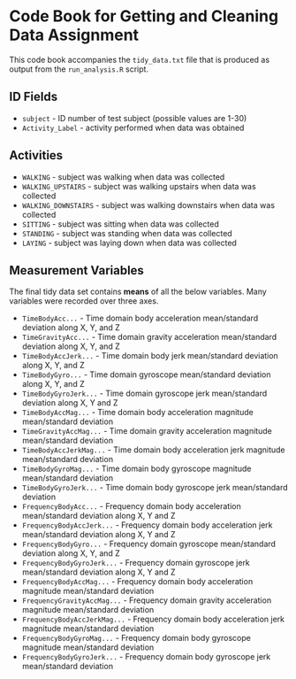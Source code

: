 # Code Book for Getting and Cleaning Data Assignment

This code book accompanies the `tidy_data.txt` file that is produced as output from the `run_analysis.R` script.

## ID Fields
* `subject` - ID number of test subject (possible values are 1-30)
* `Activity_Label` - activity performed when data was obtained

## Activities
* `WALKING` - subject was walking when data was collected
* `WALKING_UPSTAIRS` - subject was walking upstairs when data was collected
* `WALKING_DOWNSTAIRS` - subject was walking downstairs when data was collected
* `SITTING` - subject was sitting when data was collected
* `STANDING` - subject was standing when data was collected
* `LAYING` - subject was laying down when data was collected

## Measurement Variables

The final tidy data set contains **means** of all the below variables. Many variables were recorded over three axes.

* `TimeBodyAcc...` - Time domain body acceleration mean/standard deviation along X, Y, and Z
* `TimeGravityAcc...` - Time domain gravity acceleration mean/standard deviation along X, Y, and Z
* `TimeBodyAccJerk...` - Time domain body jerk mean/standard deviation along X, Y, and Z
* `TimeBodyGyro...` - Time domain gyroscope mean/standard deviation along X, Y, and Z
* `TimeBodyGyroJerk...` - Time domain gyroscope jerk mean/standard deviation along X, Y and Z
* `TimeBodyAccMag...` - Time domain body acceleration magnitude mean/standard deviation
* `TimeGravityAccMag...` - Time domain gravity acceleration magnitude mean/standard deviation
* `TimeBodyAccJerkMag...` - Time domain body acceleration jerk magnitude mean/standard deviation
* `TimeBodyGyroMag...` - Time domain body gyroscope magnitude mean/standard deviation
* `TimeBodyGyroJerk...` - Time domain body gyroscope jerk mean/standard deviation
* `FrequencyBodyAcc...` - Frequency domain body acceleration mean/standard deviation along X, Y and Z
* `FrequencyBodyAccJerk...` - Frequency domain body acceleration jerk mean/standard deviation along X, Y and Z
* `FrequencyBodyGyro...` - Frequency domain gyroscope mean/standard deviation along X, Y, and Z
* `FrequencyBodyGyroJerk...` - Frequency domain gyroscope jerk mean/standard deviation along X, Y and Z
* `FrequencyBodyAccMag...` - Frequency domain body acceleration magnitude mean/standard deviation
* `FrequencyGravityAccMag...` - Frequency domain gravity acceleration magnitude mean/standard deviation
* `FrequencyBodyAccJerkMag...` - Frequency domain body acceleration jerk magnitude mean/standard deviation
* `FrequencyBodyGyroMag...` - Frequency domain body gyroscope magnitude mean/standard deviation
* `FrequencyBodyGyroJerk...` - Frequency domain body gyroscope jerk mean/standard deviation
